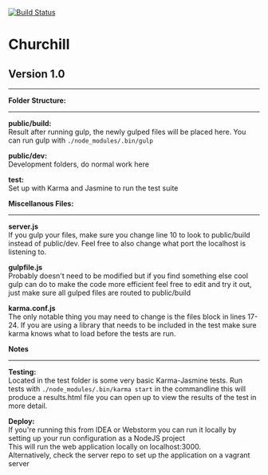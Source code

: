 [![Build Status](https://travis-ci.org/psu-capstone/churchill.svg)](https://travis-ci.org/psu-capstone/churchill)
# **Churchill**

## **Version 1.0**

___

**Folder Structure:**

___

**public/build:** <br/> 
Result after running gulp, the newly gulped files will be placed here. You can run gulp with ```./node_modules/.bin/gulp```

**public/dev:** <br/> 
Development folders, do normal work here

**test:** <br/> 
Set up with Karma and Jasmine to run the test suite

**Miscellanous Files:**

___

**server.js** <br/>
If you gulp your files, make sure you change line 10 to look to 
public/build instead of public/dev. 
Feel free to also change what port the localhost is listening to.

**gulpfile.js** <br/>
Probably doesn't need to be modified but if you find something else cool gulp can do to make the code more
efficient feel free to edit and try it out, just make sure all gulped files are routed to public/build

**karma.conf.js** <br/>
The only notable thing you may need to change is the files block in lines 17-24.  If you are using a library that
needs to be included in the test make sure karma knows what to load before the tests are run.

**Notes**

___

**Testing:** <br/>
Located in the test folder is some very basic Karma-Jasmine tests.  Run tests with ```./node_modules/.bin/karma start``` 
in the commandline this will produce a results.html file you can open up to view the results of the test in more detail.

**Deploy:** <br/>
If you're running this from IDEA or Webstorm you can run it locally by setting up your run configuration as a NodeJS project<br/>
This will run the web application locally on localhost:3000. <br/>
Alternatively, check the server repo to set up the application on a vagrant server
